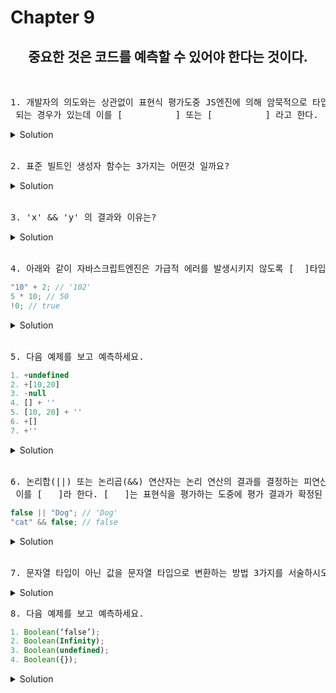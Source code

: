 # Chapter 9

<h2 align="center">중요한 것은 코드를 예측할 수 있어야 한다는 것이다.</h2>
<br>

<pre>1. 개발자의 의도와는 상관없이 표현식 평가도중 JS엔진에 의해 암묵적으로 타입이 반환<br> 되는 경우가 있는데 이를 [          ] 또는 [          ] 라고 한다.</pre>
   <details>
      <summary>Solution</summary>
        <strong>암묵적 타입 변환, 타입 강제 변환</strong><br>
   </details> 
<br>
<pre>2. 표준 빌트인 생성자 함수는 3가지는 어떤것 일까요?</pre>
   <details>
      <summary>Solution</summary>
        <strong>String , Number, Boolean <br>
        보통 생성자 함수는 new 연산자를 호출하여 사용하는데 위의 3가지 생성자 함수는<br>
        String(1) -> "1" , Number('123') -> 123 , Boolean('x') // true, <br> 
        Boolean('') // false 이런식으로 변환이 가능합니다.</strong><br>
   </details> 
<br>

<pre>3. 'x' && 'y' 의 결과와 이유는?</pre>
   <details>
      <summary>Solution</summary>
        <strong>답은 y <br>
        이유 : 첫번째 x 는 true 로 평가되지만, 이 시점 까지는 표현식을 평가할수 없다.
        두 번째 피연산자까지 표현식의 평가 결과를 결정하는데 평과 결과를 결정할수 없어서<br> 
        논리 연산 결과를 결정하는 두 번째 피연산자 즉 문자열 'y'를 그대로 반환합니다.</strong><br>
   </details> 
<br>

<pre>4. 아래와 같이 자바스크립트엔진은 가급적 에러를 발생시키지 않도록 [  ]타입 변환을 통해 표현식을 평가합니다.
</pre>

```js
"10" + 2; // '102'
5 * 10; // 50
!0; // true
```

<details>
   <summary>Solution</summary>
      <strong>암묵적</strong>
</details>

<br>

<pre>5. 다음 예제를 보고 예측하세요.
</pre>

```js
1. +undefined
2. +[10,20]
3. -null
4. [] + ''
5. [10, 20] + ''
6. +[]
7. +''
```

<details>
   <summary>Solution</summary>
<pre>
1. NaN
2. NaN
3. -0
4. ''
5. '10,20'
6. 0
7. 0
</pre>
<pre>[해설]
단항연산자(+,-)는 피연산자가 숫자 타입의 값이 아니면 숫자타입의 값으로 암묵적 타입 변환을 수행하는데, 빈 문자열(''), 빈 배열([]), null, false는 0,-0으로, true는 1,-1로 변환됩니다. 객체와 빈 배열이 아닌 배열, undefined는 변환되지 않아 NaN이 됩니다.
</pre>
</details>

<br>

<pre>6. 논리합(||) 또는 논리곱(&&) 연산자는 논리 연산의 결과를 결정하는 피연산자를 타입 변환하지 않고 그대로 변환합니다.<br> 이를 [   ]라 한다. [   ]는 표현식을 평가하는 도중에 평가 결과가 확정된 경우 나머지 평가 과정을 생략하는 것을 말합니다.
</pre>

```js
false || "Dog"; // 'Dog'
"cat" && false; // false
```

<details>
   <summary>Solution</summary>
      <strong>단축 평가(short-circuit evaluation)</strong>
</details>

<br>

<pre>7. 문자열 타입이 아닌 값을 문자열 타입으로 변환하는 방법 3가지를 서술하시오.</pre>

<details>
<summary>Solution</summary>
<pre>
1. String 생성자를 호출
2. Object.prototype.toString 메서드를 사용
3. 문자열 연결 연산자를 이용
</pre>
</details>

<pre>8. 다음 예제를 보고 예측하세요.
</pre>

```js
1. Boolean(‘false’); 
2. Boolean(Infinity); 
3. Boolean(undefined); 
4. Boolean({}); 
```

<details>
   <summary>Solution</summary>
<pre>
1. true
2. true
3. false
4. true
</pre>
</details>

<br>
